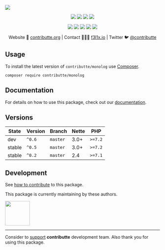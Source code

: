 ![](https://heatbadger.now.sh/github/readme/contributte/monolog/)

<p align=center>
  <a href="https://github.com/contributte/monolog/actions"><img src="https://badgen.net/github/checks/contributte/monolog/master?cache=300"></a>
  <a href="https://coveralls.io/r/contributte/monolog"><img src="https://badgen.net/coveralls/c/github/contributte/monolog?cache=300"></a>
  <a href="https://packagist.org/packages/contributte/monolog"><img src="https://badgen.net/packagist/dm/contributte/monolog"></a>
  <a href="https://packagist.org/packages/contributte/monolog"><img src="https://badgen.net/packagist/v/contributte/monolog"></a>
</p>
<p align=center>
  <a href="https://packagist.org/packages/contributte/monolog"><img src="https://badgen.net/packagist/php/contributte/monolog"></a>
  <a href="https://github.com/contributte/monolog"><img src="https://badgen.net/github/license/contributte/monolog"></a>
  <a href="https://bit.ly/ctteg"><img src="https://badgen.net/badge/support/gitter/cyan"></a>
  <a href="https://bit.ly/cttfo"><img src="https://badgen.net/badge/support/forum/yellow"></a>
  <a href="https://contributte.org/partners.html"><img src="https://badgen.net/badge/sponsor/donations/F96854"></a>
</p>

<p align=center>
Website 🚀 <a href="https://contributte.org">contributte.org</a> | Contact 👨🏻‍💻 <a href="https://f3l1x.io">f3l1x.io</a> | Twitter 🐦 <a href="https://twitter.com/contributte">@contributte</a>
</p>

## Usage

To install the latest version of `contributte/monolog` use [Composer](https://getcomposer.com).

```
composer require contributte/monolog
```

## Documentation

For details on how to use this package, check out our [documentation](.docs).

## Versions

| State       | Version | Branch   | Nette | PHP     |
|-------------|---------|----------|-------|---------|
| dev         | `^0.6`  | `master` | 3.0+  | `>=7.2`  |
| stable      | `^0.5`  | `master` | 3.0+  | `>=7.2`  |
| stable      | `^0.2`  | `master` | 2.4   | `>=7.1` |

## Development

See [how to contribute](https://contributte.org/contributing.html) to this package.

This package is currently maintaining by these authors.

<a href="https://github.com/f3l1x">
  <img width="80" height="80" src="https://avatars2.githubusercontent.com/u/538058?v=3&s=80">
</a>

-----

Consider to [support](https://contributte.org/partners.html) **contributte** development team.
Also thank you for using this package.

